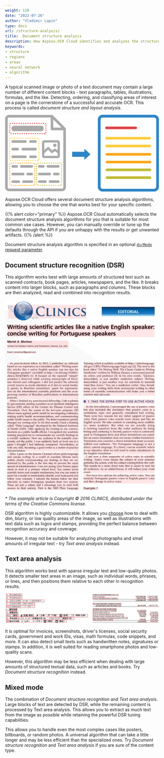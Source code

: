 ```yaml
---
weight: 120
date: "2022-07-26"
author: "Vladimir Lapin"
type: docs
url: /structure-analysis/
title:  Document structure analysis
description: How Aspose.OCR Cloud identifies and analyzes the structure of the image during recognition.
keywords:
- structure
- regions
- areas
- neural network
- algorithm
---
```


A typical scanned image or photo of a text document may contain a large number of different content blocks - text paragraphs, tables, illustrations, formulas, and the like. Detecting, ordering, and classifying areas of interest on a page is the cornerstone of a successful and accurate OCR. This process is called _document structure and layout analysis_.

![Document structure analysis and recognition](structure-analysis.png)

Aspose.OCR Cloud offers several document structure analysis algorithms, allowing you to choose the one that works best for your specific content.

{{% alert color="primary" %}} 
Aspose.OCR Cloud automatically selects the document structure analysis algorithms for you that is suitable for most common use cases. However, you can manually override or tune up the defaults through the API if you are unhappy with the results or get unwanted artifacts.
{{% /alert %}}

Document structure analysis algorithm is specified in an optional [`dsrMode` request parameter](/ocr/dsr-mode/).

## Document structure recognition (DSR)

This algorithm works best with large amounts of structured text such as scanned contracts, book pages, articles, newspapers, and the like. It breaks content into larger blocks, such as paragraphs and columns. These blocks are then analyzed, read and combined into recognition results.

![Document Structure Recognition (DSR)](dsr.png)

_* The example article is Copyright &copy; 2016 CLINICS, distributed under the terms of the Creative Commons license._

DSR algorithm is highly customizable. It allows you [choose](/ocr/dsr-confidence/) how to deal with dim, blurry, or low quality areas of the image, as well as illustrations with text data such as logos and stamps, providing the perfect balance between recognition accuracy and coverage.

However, it may not be suitable for analyzing photographs and small amounts of irregular text - try _Text area analysis_ instead.

## Text area analysis

This algorithm works best with sparse irregular text and low-quality photos. It detects smaller text areas in an image, such as individual words, phrases, or lines, and then positions them relative to each other in recognition results.

![Text Area Analysis](taa.png)

It is optimal for invoices, screenshots, driver's licenses, social security cards, government and work IDs, visas, math formulas, code snippets, and more. It can also detect small texts such as handwritten notes, signatures or stamps. In addition, it is well suited for reading smartphone photos and low-quality scans.

However, this algorithm may be less efficient when dealing with large amounts of structured textual data, such as articles and books. Try _Document structure recognition_ instead.

## Mixed mode

The combination of _Document structure recognition_ and _Text area analysis_. Large blocks of text are detected by DSR, while the remaining content is processed by Text area analysis. This allows you to extract as much text from the image as possible while retaining the powerful DSR tuning capabilities.

This allows you to handle even the most complex cases like posters, billboards, or random photos. A universal algorithm that can take a little longer and may be less efficient than the specialized ones. Try _Document structure recognition_ and _Text area analysis_ if you are sure of the content type.
